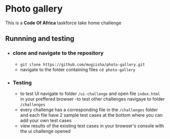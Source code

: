 # Photo gallery
This is a **Code Of Africa** taskforce take home challenge


## Runnning and testing

 - ### clone and navigate to the repository
	 - `git clone https://github.com/mugiisha/photo-gallery.git`
	 - navigate to the folder containing files `cd photo-gallery`
	
- ### Testing
	- to test UI navigate to folder `/ui-challenge` and open file `index.html` in your preffered browser
    -to test other challenges navigaye to folder `/challenges`
	- every challenge has a corresponding file in the `/challenges` folder and each file have 2 sample test cases at the bottom where you can add your own test cases
    - view results of the existing test cases in your browser's console with the ui challenge opened

